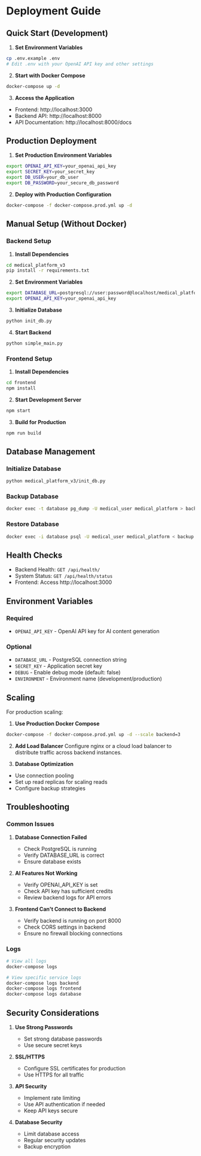 # Deployment Guide

## Quick Start (Development)

1. **Set Environment Variables**
```bash
cp .env.example .env
# Edit .env with your OpenAI API key and other settings
```

2. **Start with Docker Compose**
```bash
docker-compose up -d
```

3. **Access the Application**
- Frontend: http://localhost:3000
- Backend API: http://localhost:8000
- API Documentation: http://localhost:8000/docs

## Production Deployment

1. **Set Production Environment Variables**
```bash
export OPENAI_API_KEY=your_openai_api_key
export SECRET_KEY=your_secret_key
export DB_USER=your_db_user
export DB_PASSWORD=your_secure_db_password
```

2. **Deploy with Production Configuration**
```bash
docker-compose -f docker-compose.prod.yml up -d
```

## Manual Setup (Without Docker)

### Backend Setup

1. **Install Dependencies**
```bash
cd medical_platform_v3
pip install -r requirements.txt
```

2. **Set Environment Variables**
```bash
export DATABASE_URL=postgresql://user:password@localhost/medical_platform
export OPENAI_API_KEY=your_openai_api_key
```

3. **Initialize Database**
```bash
python init_db.py
```

4. **Start Backend**
```bash
python simple_main.py
```

### Frontend Setup

1. **Install Dependencies**
```bash
cd frontend
npm install
```

2. **Start Development Server**
```bash
npm start
```

3. **Build for Production**
```bash
npm run build
```

## Database Management

### Initialize Database
```bash
python medical_platform_v3/init_db.py
```

### Backup Database
```bash
docker exec -t database pg_dump -U medical_user medical_platform > backup.sql
```

### Restore Database
```bash
docker exec -i database psql -U medical_user medical_platform < backup.sql
```

## Health Checks

- Backend Health: `GET /api/health/`
- System Status: `GET /api/health/status`
- Frontend: Access http://localhost:3000

## Environment Variables

### Required
- `OPENAI_API_KEY` - OpenAI API key for AI content generation

### Optional
- `DATABASE_URL` - PostgreSQL connection string
- `SECRET_KEY` - Application secret key
- `DEBUG` - Enable debug mode (default: false)
- `ENVIRONMENT` - Environment name (development/production)

## Scaling

For production scaling:

1. **Use Production Docker Compose**
```bash
docker-compose -f docker-compose.prod.yml up -d --scale backend=3
```

2. **Add Load Balancer**
Configure nginx or a cloud load balancer to distribute traffic across backend instances.

3. **Database Optimization**
- Use connection pooling
- Set up read replicas for scaling reads
- Configure backup strategies

## Troubleshooting

### Common Issues

1. **Database Connection Failed**
   - Check PostgreSQL is running
   - Verify DATABASE_URL is correct
   - Ensure database exists

2. **AI Features Not Working**
   - Verify OPENAI_API_KEY is set
   - Check API key has sufficient credits
   - Review backend logs for API errors

3. **Frontend Can't Connect to Backend**
   - Verify backend is running on port 8000
   - Check CORS settings in backend
   - Ensure no firewall blocking connections

### Logs

```bash
# View all logs
docker-compose logs

# View specific service logs
docker-compose logs backend
docker-compose logs frontend
docker-compose logs database
```

## Security Considerations

1. **Use Strong Passwords**
   - Set strong database passwords
   - Use secure secret keys

2. **SSL/HTTPS**
   - Configure SSL certificates for production
   - Use HTTPS for all traffic

3. **API Security**
   - Implement rate limiting
   - Use API authentication if needed
   - Keep API keys secure

4. **Database Security**
   - Limit database access
   - Regular security updates
   - Backup encryption